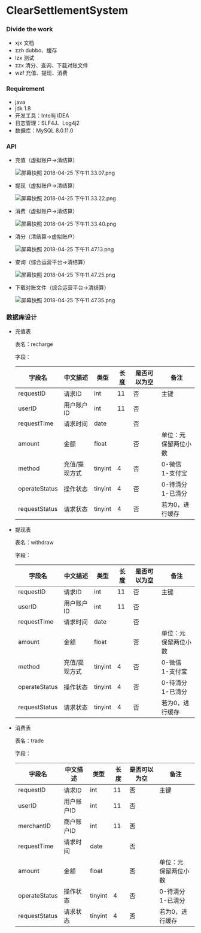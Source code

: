 ﻿ClearSettlementSystem
=====================

### Divide the work

- xjx 文档
- zzh dubbo、缓存
- lzx 测试
- zzx 清分、查询、下载对账文件
- wzf 充值、提现、消费

### Requirement

- java
- jdk 1.8
- 开发工具：Intellij IDEA
- 日志管理：SLF4J、Log4j2
- 数据库：MySQL 8.0.11.0

### API

- 充值（虚拟账户->清结算）

	![屏幕快照 2018-04-25 下午11.33.07.png](https://i.loli.net/2018/04/25/5ae0a3512fa00.png)
	
- 提现（虚拟账户->清结算）

	![屏幕快照 2018-04-25 下午11.33.22.png](https://i.loli.net/2018/04/25/5ae0a35117b4b.png)
	
- 消费（虚拟账户->清结算）

	![屏幕快照 2018-04-25 下午11.33.40.png](https://i.loli.net/2018/04/25/5ae0a3515434f.png)
	
- 清分（清结算->虚拟账户）

	![屏幕快照 2018-04-25 下午11.47.13.png](https://i.loli.net/2018/04/25/5ae0a3526d909.png)
	
- 查询（综合运营平台->清结算）

	![屏幕快照 2018-04-25 下午11.47.25.png](https://i.loli.net/2018/04/25/5ae0a349770e8.png)
	
- 下载对账文件（综合运营平台->清结算）

	![屏幕快照 2018-04-25 下午11.47.35.png](https://i.loli.net/2018/04/25/5ae0a3489409b.png)
	
### 数据库设计

- 充值表

	表名：recharge
	
	字段：
	
	| 字段名 | 中文描述 | 类型 | 长度 | 是否可以为空 | 备注 |
	|-----|------|----|----|--------|----|
	| requestID | 请求ID | int | 11 | 否 | 主键 |
	| userID | 用户账户ID | int | 11 | 否 | |
	| requestTime | 请求时间 | date |  | 否 | |
	| amount | 金额 | float |  | 否 |  单位：元<br>保留两位小数 |
	| method | 充值/提现方式 | tinyint | 4 | 否 |  0-微信<br>1-支付宝 |
	| operateStatus | 操作状态 | tinyint | 4 | 否 | 0-待清分<br>1-已清分 |
	| requestStatus | 请求状态 | tinyint | 4 | 否 | 若为0，进行缓存 |

- 提现表

	表名：withdraw
	
	字段：
	
	| 字段名 | 中文描述 | 类型 | 长度 | 是否可以为空 | 备注 |
	|-----|------|----|----|--------|----|
	| requestID | 请求ID | int | 11 | 否 | 主键 |
	| userID | 用户账户ID | int | 11 | 否 | |
	| requestTime | 请求时间 | date |  | 否 | |
	| amount | 金额 | float |  | 否 |  单位：元<br>保留两位小数 |
	| method | 充值/提现方式 | tinyint | 4 | 否 |  0-微信<br>1-支付宝 |
	| operateStatus | 操作状态 | tinyint | 4 | 否 | 0-待清分<br>1-已清分 |
	| requestStatus | 请求状态 | tinyint | 4 | 否 | 若为0，进行缓存 |

- 消费表

	表名：trade
	
	字段：
	
	| 字段名 | 中文描述 | 类型 | 长度 | 是否可以为空 | 备注 |
	|-----|------|----|----|--------|----|
	| requestID | 请求ID | int | 11 | 否 | 主键 |
	| userID | 用户账户ID | int | 11 | 否 | |
	| merchantID | 商户账户ID | int | 11 | 否 | |
	| requestTime | 请求时间 | date |  | 否 | |
	| amount | 金额 | float |  | 否 |  单位：元<br>保留两位小数 |
	| operateStatus | 操作状态 | tinyint | 4 | 否 | 0-待清分<br>1-已清分 |
	| requestStatus | 请求状态 | tinyint | 4 | 否 | 若为0，进行缓存 |